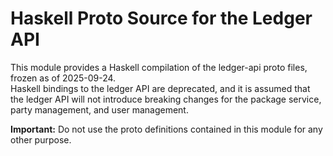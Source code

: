 Haskell Proto Source for the Ledger API
=======================================

This module provides a Haskell compilation of the ledger-api proto files, frozen as of 2025-09-24.  
Haskell bindings to the ledger API are deprecated, and it is assumed that the ledger API will not introduce breaking changes for the package service, party management, and user management.

**Important:** Do not use the proto definitions contained in this module for any other purpose.